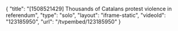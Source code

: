 {
    "title": "[1508521429] Thousands of Catalans protest violence in referendum",
    "type": "solo",
    "layout": "iframe-static",
    "videoId": "123185950",
    "url": "\/tvpembed\/123185950"
}